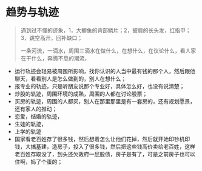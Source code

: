 # 趋势与轨迹



> 遇到过不懂的迹象，1，大鲫鱼的背部鳞片；2，披肩的长头发，红指甲；3，跳空高开，回补缺口；
>
> 一条河流，一滴水，周围三滴水在做什么，在想什么，在议论什么，看人家在干什么，奔腾不息的潮流，

* 运行轨迹会轻易被周围所影响，找你认识的人当中最有钱的那个人，然后跟他聊天，看看别人是怎么做到的，别人在想什么；
* 报专业的轨迹，只是听朋友说那个专业好，具体怎么好，也没有说清楚；
* 炒股的轨迹，周围环境的成熟，周围的人都在讨论股票；
* 买房的轨迹，周围的人都买，别人在那里那里是有一套房的，还有规划愿景，还有家人的推动；
* 恋爱，结婚的轨迹，
* 生娃的轨迹，
* 上学的轨迹
* 国家看老百姓存了很多钱，然后想着怎么让他们花掉，然后就开始印钞机印钱，大搞基建，造房子，投入了很多钱，然后把这些钱高价卖给老百姓，这样老百姓存取没了，到头还欠政府一屁股债，房子是有了，可是之前房子也可以住啊，妈了个蛋的；

